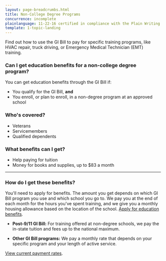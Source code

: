 ```yaml
---
layout: page-breadcrumbs.html
title: Non-College Degree Programs
concurrence: incomplete
plainlanguage: 11-22-16 certified in compliance with the Plain Writing Act
template: 1-topic-landing
---
```


Find out how to use the GI Bill to pay for specific training programs, like HVAC repair, truck driving, or Emergency Medical Technician (EMT) training.

<div class="call-out" markdown="1">

### Can I get education benefits for a non-college degree program?
You can get education benefits through the GI Bill if:

- You qualify for the GI Bill, **and**
- You enroll, or plan to enroll, in a non-degree program at an approved school

### Who's covered? 
- Veterans
- Servicemembers
- Qualified dependents 

</div>

### What benefits can I get? 

- Help paying for tuition
- Money for books and supplies, up to $83 a month

-----

### How do I get these benefits?

You'll need to apply for benefits. The amount you get depends on which GI Bill program you use and which school you go to. We pay you at the end of each month for the hours you've spent training, and we give you a monthly housing allowance based on the location of the school. [Apply for education benefits](/education/apply-for-education-benefits/). 

- **Post-9/11 GI Bill:** For training offered at non-degree schools, we pay the in-state tuition and fees up to the national maximum. 

- **Other GI Bill programs:** We pay a monthly rate that depends on your specific program and your length of active service.

[View current payment rates](http://www.benefits.va.gov/gibill/resources/benefits_resources/rate_tables.asp).
